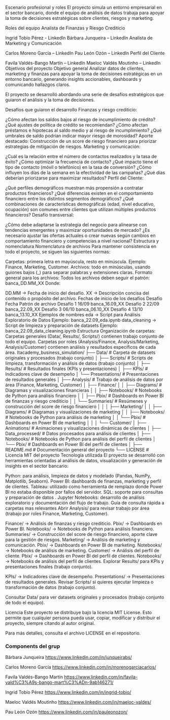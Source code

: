 Escenario profesional y roles
El proyecto simula un entorno empresarial en el sector bancario, donde el equipo de análisis de datos trabaja para apoyar la toma de decisiones estratégicas sobre clientes, riesgos y marketing.

Roles del equipo
Analista de Finanzas y Riesgo Crediticio

Ingrid Tobío Pérez - LinkedIn
Bárbara Junqueira – LinkedIn
Analista de Marketing y Comunicación

Carlos Moreno García – LinkedIn
Pau León Ozón – LinkedIn
Perfil del Cliente

Favila Valdés-Bango Martín – LinkedIn
Maeloc Valdés Moutinho – LinkedIn
Objetivos del proyecto
Objetivo general
Analizar datos de clientes, marketing y finanzas para apoyar la toma de decisiones estratégicas en un entorno bancario, generando insights accionables, dashboards y comunicando hallazgos claros.

El proyecto se desarrolló abordando una serie de desafíos estratégicos que guiaron el análisis y la toma de decisiones.

Desafíos que guiaron el desarrollo
Finanzas y riesgo crediticio:

¿Cómo afectan los saldos bajos al riesgo de incumplimiento de crédito? ¿Qué ajustes de política de crédito se recomiendan?
¿Cómo afectan préstamos e hipotecas al saldo medio y al riesgo de incumplimiento?
¿Qué umbrales de saldo podrían indicar mayor riesgo de morosidad?
Aporte destacado: Construcción de un score de riesgo financiero para priorizar estrategias de mitigación de riesgos.
Marketing y comunicación:

¿Cuál es la relación entre el número de contactos realizados y la tasa de éxito? ¿Cómo optimizar la frecuencia de contacto?
¿Qué impacto tiene el tipo de contacto (móvil o telefónico) en la tasa de conversión?
¿Cómo influyen los días de la semana en la efectividad de las campañas? ¿Qué días deberían priorizarse para maximizar resultados?
Perfil del Cliente:

¿Qué perfiles demográficos muestran más propensión a contratar productos financieros?
¿Qué diferencias existen en el comportamiento financiero entre los distintos segmentos demográficos?
¿Qué combinaciones de características demográficas (edad, nivel educativo, ocupación) son comunes entre clientes que utilizan múltiples productos financieros?
Desafío transversal:

¿Cómo debe adaptarse la estrategia del negocio para alinearse con tendencias emergentes y maximizar oportunidades de mercado?
¿Es necesario ajustar las ofertas actuales o crear nuevas según cambios en comportamiento financiero y competencias a nivel nacional?
Estructura y nomenclatura
Nomenclatura de archivos
Para mantener consistencia en todo el proyecto, se siguen las siguientes normas:

Carpetas: primera letra en mayúscula, resto en minúscula. Ejemplo: Finance, Marketing, Customer.
Archivos: todo en minúsculas, usando guiones bajos (_) para separar palabras y extensiones claras.
Formato general para los archivos:
Todos los archivos deben seguir el patrón: banca_DD.MM_XX Donde:

DD.MM → Fecha de inicio del desafío.
XX → Descripción concisa del contenido o propósito del archivo.
Fechas de inicio de los desafíos
Desafío	Fecha	Patrón de archivo
Desafío 1	16/09	banca_16.09_XX
Desafío 2	22/09	banca_22.09_XX
Desafío 3	06/10	banca_06.10_XX
Desafío 4	13/10	banca_13.10_XX
Ejemplos de nombres
eda → Script para Análisis Exploratorio de Datos
Ejemplo: banca_22.09_eda.ipynb
data_cleaning → Script de limpieza y preparación de datasets
Ejemplo: banca_22.09_data_cleaning.ipynb
Estructura
Organización de carpetas:
Carpetas generales (Data/, Results/, Scripts/) contienen trabajo conjunto de todo el equipo.
Carpetas por roles (Analysis/Finance, Analysis/Marketing, Analysis/Customer) contienen análisis y resultados específicos de cada área.
Itacademy_business_simulation/
├── Data/                         # Carpeta de datasets originales y procesados (trabajo conjunto)
│
├── Scripts/                      # Scripts de limpieza, transformación y análisis de datos (trabajo conjunto)
│
├── Results/                      # Resultados finales (KPIs y presentaciones)
│   ├── KPIs/                     # Indicadores clave de desempeño
│   └── Presentations/            # Presentaciones de resultados generales
│
├── Analysis/                     # Trabajo de análisis de datos por área (Finance, Marketing, Customer)
│   ├── Finance/
│   │   ├── Diagrams/             # Diagramas y visualizaciones financieras
│   │   ├── Notebooks/            # Notebooks de Python para análisis financiero
│   │   ├── Pbix/                 # Dashboards en Power BI de finanzas y riesgo crediticio
│   │   └── Summaries/            # Resúmenes y construcción del score de riesgo financiero
│   │
│   ├── Marketing/
│   │   ├── Diagrams/             # Diagramas y visualizaciones de marketing
│   │   ├── Notebooks/            # Notebooks de Python para análisis de marketing
│   │   └── Pbix/                 # Dashboards en Power BI de marketing
│   │
│   └── Customer/
│       ├── Animations/           # Animaciones y visualizaciones dinámicas de clientes
│       ├── Data_processed/       # Datos procesados para análisis de clientes
│       ├── Notebooks/            # Notebooks de Python para análisis del perfil de clientes
│       └── Pbix/                 # Dashboards en Power BI del perfil de clientes
│
├── README.md                      # Documentación general del proyecto
└── LICENSE                        # Licencia MIT del proyecto
Tecnología utilizada
El proyecto se desarrolló con herramientas orientadas al análisis de datos, visualización y generación de insights en el sector bancario:

Python: para análisis, limpieza de datos y modelado (Pandas, NumPy, Matplotlib, Seaborn).
Power BI: dashboards de finanzas, marketing y perfil de clientes.
Tableau: utilizado como herramienta de remplazo donde Power BI no estaba disponible por fallos del servidor.
SQL: soporte para consultas y preparación de datos .
Jupyter Notebooks: desarrollo de análisis exploratorio y documentación del flujo de trabajo.
Guía de consulta rápida a carpetas mas relevantes
Abrir Analysis/ para revisar trabajo por área (trabajo por roles Finance, Marketing, Customer).

Finance/ → Análisis de finanzas y riesgo crediticio.
Pbix/ → Dashboards en Power BI.
Notebooks/ → Notebooks de Python para análisis financiero.
Summaries/ → Construcción del score de riesgo financiero, aporte clave para la gestión de riesgos.
Marketing/ → Análisis de marketing y comunicación.
Pbix/ → Dashboards en Power BI de marketing.
Notebooks/ → Notebooks de análisis de marketing.
Customer/ → Análisis del perfil de cliente.
Pbix/ → Dashboards en Power BI del perfil de clientes.
Notebooks/ → Notebooks de análisis del perfil de clientes.
Explorar Results/ para KPIs y presentaciones finales (trabajo conjunto).

KPIs/ → Indicadores clave de desempeño.
Presentations/ → Presentaciones de resultados generales.
Revisar Scripts/ si quieres ejecutar limpieza o transformación de datos (trabajo conjunto).

Consultar Data/ para ver datasets originales y procesados (trabajo conjunto de todo el equipo).

Licencia
Este proyecto se distribuye bajo la licencia MIT License.
Esto permite que cualquier persona pueda usar, copiar, modificar y distribuir el proyecto, siempre citando al autor original.

Para más detalles, consulta el archivo LICENSE en el repositorio.

### Components del grup
Bárbara Junqueira           https://www.linkedin.com/in/junqueirabs/

Carlos Moreno García        https://www.linkedin.com/in/morenogarciacarlos/

Favila Valdés-Bango Martín  https://www.linkedin.com/in/favila-vald%C3%A9s-bango-mart%C3%ADn-9ab146271/

Ingrid Tobío Pérez          https://www.linkedin.com/in/ingrid-tobio/

Maeloc Valdés Moutinho      https://www.linkedin.com/in/maeloc-valdes/

Pau León Ozón               https://www.linkedin.com/in/pauleonozon/






  
